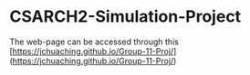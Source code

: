 # CSARCH2-Simulation-Project
The web-page can be accessed through this [https://jchuaching.github.io/Group-11-Proj/] (https://jchuaching.github.io/Group-11-Proj/)
